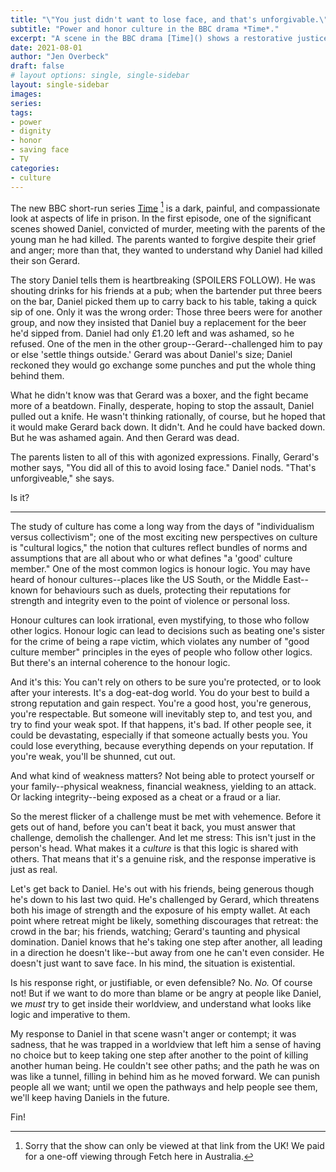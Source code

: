 ```yaml
---
title: "\"You just didn't want to lose face, and that's unforgivable.\""
subtitle: "Power and honor culture in the BBC drama *Time*."
excerpt: "A scene in the BBC drama [Time]() shows a restorative justice meeting between a convicted murderer and his victim's parents; it ends with the mother declaring that, because of the motive, the crime is 'unforgiveable.' This judgment reflects a gap between her dignity-culture logic and his honor logic."
date: 2021-08-01
author: "Jen Overbeck"
draft: false
# layout options: single, single-sidebar
layout: single-sidebar
images:
series:
tags:
- power
- dignity
- honor
- saving face
- TV
categories:
- culture
---
```


The new BBC short-run series [Time](https://www.bbc.co.uk/iplayer/episodes/p09fs2qh/time) [^1] is a dark, painful, and compassionate look at aspects of life in prison. In the first episode, one of the significant scenes showed Daniel, convicted of murder, meeting with the parents of the young man he had killed. The parents wanted to forgive despite their grief and anger; more than that, they wanted to understand why Daniel had killed their son Gerard.

[^1]: Sorry that the show can only be viewed at that link from the UK! We paid for a one-off viewing through Fetch here in Australia.

The story Daniel tells them is heartbreaking (SPOILERS FOLLOW). He was shouting drinks for his friends at a pub; when the bartender put three beers on the bar, Daniel picked them up to carry back to his table, taking a quick sip of one. Only it was the wrong order: Those three beers were for another group, and now they insisted that Daniel buy a replacement for the beer he'd sipped from. Daniel had only £1.20 left and was ashamed, so he refused. One of the men in the other group--Gerard--challenged him to pay or else 'settle things outside.' Gerard was about Daniel's size; Daniel reckoned they would go exchange some punches and put the whole thing behind them. 

What he didn't know was that Gerard was a boxer, and the fight became more of a beatdown. Finally, desperate, hoping to stop the assault, Daniel pulled out a knife. He wasn't thinking rationally, of course, but he hoped that it would make Gerard back down. It didn't. And he could have backed down. But he was ashamed again. And then Gerard was dead.

The parents listen to all of this with agonized expressions. Finally, Gerard's mother says, "You did all of this to avoid losing face." Daniel nods. "That's unforgiveable," she says. 

Is it?

---

The study of culture has come a long way from the days of "individualism versus collectivism"; one of the most exciting new perspectives on culture is "cultural logics," the notion that cultures reflect bundles of norms and assumptions that are all about who or what defines "a 'good' culture member." One of the most common logics is honour logic. You may have heard of honour cultures--places like the US South, or the Middle East--known for behaviours such as duels, protecting their reputations for strength and integrity even to the point of violence or personal loss.

Honour cultures can look irrational, even mystifying, to those who follow other logics. Honour logic can lead to decisions such as beating one's sister for the crime of being a rape victim, which violates any number of "good culture member" principles in the eyes of people who follow other logics. But there's an internal coherence to the honour logic.

And it's this: You can't rely on others to be sure you're protected, or to look after your interests. It's a dog-eat-dog world. You do your best to build a strong reputation and gain respect. You're a good host, you're generous, you're respectable. But someone will inevitably step to, and test you, and try to find your weak spot. If that happens, it's bad. If other people see, it could be devastating, especially if that someone actually bests you. You could lose everything, because everything depends on your reputation. If you're weak, you'll be shunned, cut out. 

And what kind of weakness matters? Not being able to protect yourself or your family--physical weakness, financial weakness, yielding to an attack. Or lacking integrity--being exposed as a cheat or a fraud or a liar.

So the merest flicker of a challenge must be met with vehemence. Before it gets out of hand, before you can't beat it back, you must answer that challenge, demolish the challenger. And let me stress: This isn't just in the person's head. What makes it a *culture* is that this logic is shared with others. That means that it's a genuine risk, and the response imperative is just as real.

Let's get back to Daniel. He's out with his friends, being generous though he's down to his last two quid. He's challenged by Gerard, which threatens both his image of strength and the exposure of his empty wallet. At each point where retreat might be likely, something discourages that retreat: the crowd in the bar; his friends, watching; Gerard's taunting and physical domination. Daniel knows that he's taking one step after another, all leading in a direction he doesn't like--but away from one he can't even consider. He doesn't just want to save face. In his mind, the situation is existential. 

Is his response right, or justifiable, or even defensible? No. *No.* Of course not! But if we want to do more than blame or be angry at people like Daniel, we *must* try to get inside their worldview, and understand what looks like logic and imperative to them. 

My response to Daniel in that scene wasn't anger or contempt; it was sadness, that he was trapped in a worldview that left him a sense of having no choice but to keep taking one step after another to the point of killing another human being. He couldn't see other paths; and the path he was on was like a tunnel, filling in behind him as he moved forward. We can punish people all we want; until we open the pathways and help people see them, we'll keep having Daniels in the future.

Fin!

 
